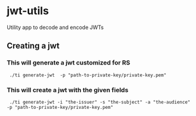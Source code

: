 # jwt-utils
Utility app to decode and encode JWTs


## Creating a jwt
### This will generate a jwt customized for RS
``` ./ti generate-jwt  -p "path-to-private-key/private-key.pem"```

### This will create a jwt with the given fields
``` ./ti generate-jwt -i "the-issuer" -s "the-subject" -a "the-audience" -p "path-to-private-key/private-key.pem"```